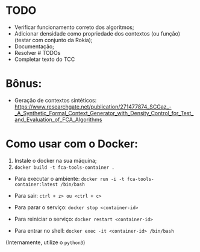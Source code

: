 # TODO
* Verificar funcionamento correto dos algoritmos;
* Adicionar densidade como propriedade dos contextos (ou função) (testar com conjunto da Rokia);
* Documentação;
* Resolver # TODOs
* Completar texto do TCC


# Bônus:
* Geração de contextos sintéticos:
https://www.researchgate.net/publication/271477874_SCGaz_-_A_Synthetic_Formal_Context_Generator_with_Density_Control_for_Test_and_Evaluation_of_FCA_Algorithms


# Como usar com o Docker:

1. Instale o docker na sua máquina;
2. `docker build -t fca-tools-container .`

* Para executar o ambiente: `docker run -i -t fca-tools-container:latest /bin/bash`
* Para sair: `ctrl + z> ou <ctrl + c>`

* Para parar o serviço: `docker stop <container-id>`
* Para reiniciar o serviço: `docker restart <container-id>`
* Para entrar no shell: `docker exec -it <container-id> /bin/bash`

(Internamente, utilize o `python3`)